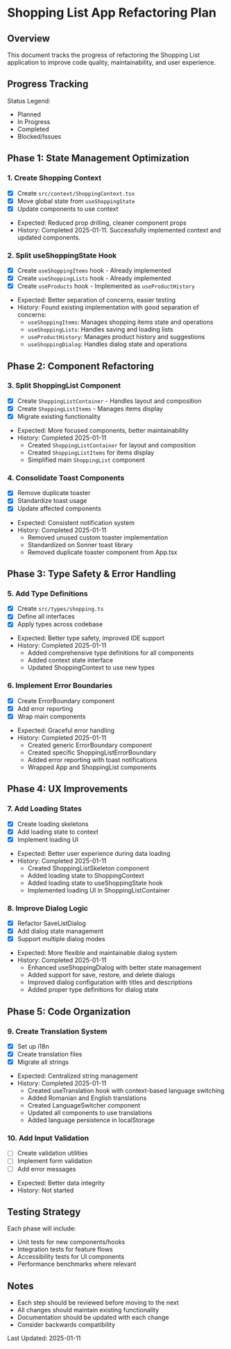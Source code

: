 # Shopping List App Refactoring Plan

## Overview
This document tracks the progress of refactoring the Shopping List application to improve code quality, maintainability, and user experience.

## Progress Tracking

Status Legend:
- Planned
- In Progress
- Completed
- Blocked/Issues

## Phase 1: State Management Optimization
### 1. Create Shopping Context 
- [x] Create `src/context/ShoppingContext.tsx`
- [x] Move global state from `useShoppingState`
- [x] Update components to use context
- Expected: Reduced prop drilling, cleaner component props
- History: Completed 2025-01-11. Successfully implemented context and updated components.

### 2. Split useShoppingState Hook 
- [x] Create `useShoppingItems` hook - Already implemented
- [x] Create `useShoppingLists` hook - Already implemented
- [x] Create `useProducts` hook - Implemented as `useProductHistory`
- Expected: Better separation of concerns, easier testing
- History: Found existing implementation with good separation of concerns:
  - `useShoppingItems`: Manages shopping items state and operations
  - `useShoppingLists`: Handles saving and loading lists
  - `useProductHistory`: Manages product history and suggestions
  - `useShoppingDialog`: Handles dialog state and operations

## Phase 2: Component Refactoring
### 3. Split ShoppingList Component 
- [x] Create `ShoppingListContainer` - Handles layout and composition
- [x] Create `ShoppingListItems` - Manages items display
- [x] Migrate existing functionality
- Expected: More focused components, better maintainability
- History: Completed 2025-01-11
  - Created `ShoppingListContainer` for layout and composition
  - Created `ShoppingListItems` for items display
  - Simplified main `ShoppingList` component

### 4. Consolidate Toast Components 
- [x] Remove duplicate toaster
- [x] Standardize toast usage
- [x] Update affected components
- Expected: Consistent notification system
- History: Completed 2025-01-11
  - Removed unused custom toaster implementation
  - Standardized on Sonner toast library
  - Removed duplicate toaster component from App.tsx

## Phase 3: Type Safety & Error Handling
### 5. Add Type Definitions 
- [x] Create `src/types/shopping.ts`
- [x] Define all interfaces
- [x] Apply types across codebase
- Expected: Better type safety, improved IDE support
- History: Completed 2025-01-11
  - Added comprehensive type definitions for all components
  - Added context state interface
  - Updated ShoppingContext to use new types

### 6. Implement Error Boundaries 
- [x] Create ErrorBoundary component
- [x] Add error reporting
- [x] Wrap main components
- Expected: Graceful error handling
- History: Completed 2025-01-11
  - Created generic ErrorBoundary component
  - Created specific ShoppingListErrorBoundary
  - Added error reporting with toast notifications
  - Wrapped App and ShoppingList components

## Phase 4: UX Improvements
### 7. Add Loading States 
- [x] Create loading skeletons
- [x] Add loading state to context
- [x] Implement loading UI
- Expected: Better user experience during data loading
- History: Completed 2025-01-11
  - Created ShoppingListSkeleton component
  - Added loading state to ShoppingContext
  - Added loading state to useShoppingState hook
  - Implemented loading UI in ShoppingListContainer

### 8. Improve Dialog Logic 
- [x] Refactor SaveListDialog
- [x] Add dialog state management
- [x] Support multiple dialog modes
- Expected: More flexible and maintainable dialog system
- History: Completed 2025-01-11
  - Enhanced useShoppingDialog with better state management
  - Added support for save, restore, and delete dialogs
  - Improved dialog configuration with titles and descriptions
  - Added proper type definitions for dialog state

## Phase 5: Code Organization
### 9. Create Translation System 
- [x] Set up i18n
- [x] Create translation files
- [x] Migrate all strings
- Expected: Centralized string management
- History: Completed 2025-01-11
  - Created useTranslation hook with context-based language switching
  - Added Romanian and English translations
  - Created LanguageSwitcher component
  - Updated all components to use translations
  - Added language persistence in localStorage

### 10. Add Input Validation 
- [ ] Create validation utilities
- [ ] Implement form validation
- [ ] Add error messages
- Expected: Better data integrity
- History: Not started

## Testing Strategy
Each phase will include:
- Unit tests for new components/hooks
- Integration tests for feature flows
- Accessibility tests for UI components
- Performance benchmarks where relevant

## Notes
- Each step should be reviewed before moving to the next
- All changes should maintain existing functionality
- Documentation should be updated with each change
- Consider backwards compatibility

Last Updated: 2025-01-11

